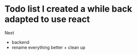 # Todo list I created a while back adapted to use react

Next

- backend
- rename everything better + clean up
